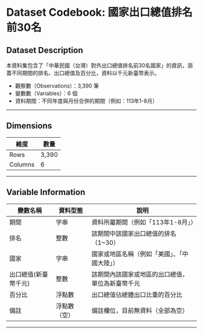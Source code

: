 # Dataset Codebook: 國家出口總值排名前30名

## Dataset Description

本資料集包含了「中華民國（台灣）對外出口總值排名前30名國家」的資訊，涵蓋不同期間的排名、出口總值及百分比，資料以千元新臺幣表示。

- 觀察數（Observations）：3,390 筆  
- 變數數（Variables）：6 個  
- 資料期間：不同年度與月份合併的期間（例如：113年1-8月）

---

## Dimensions

| 維度    | 數量   |
|---------|--------|
| Rows    | 3,390  |
| Columns | 6      |

---

## Variable Information

| 變數名稱               | 資料型態   | 說明                                     |
|------------------------|------------|------------------------------------------|
| 期間                   | 字串       | 資料所屬期間（例如「113年1-8月」）      |
| 排名                   | 整數       | 該期間中該國家出口總值的排名（1~30）   |
| 國家                   | 字串       | 國家或地區名稱（例如「美國」、「中國大陸」） |
| 出口總值(新臺幣千元)   | 整數       | 該期間內該國家或地區的出口總值，單位為新臺幣千元 |
| 百分比                 | 浮點數     | 出口總值佔總體出口比重的百分比          |
| 備註                   | 浮點數（空）| 備註欄位，目前無資料（全部為空）        |

---
